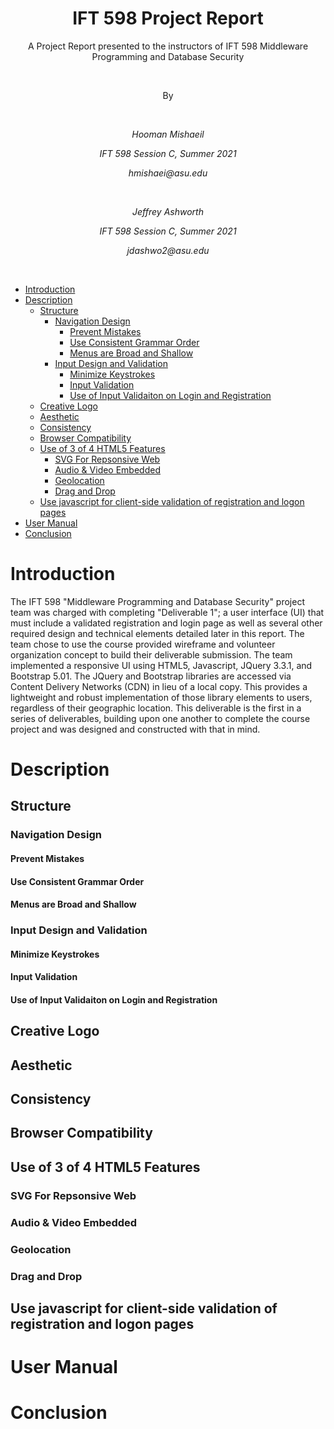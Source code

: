 
<h1 align="center"><strong>IFT 598 Project Report</strong></h1>
<p align="center"> A Project Report presented to the instructors of IFT 598 Middleware Programming and Database Security</p><br>
<p align="center">By</p><br>
<p align="center"><em>Hooman Mishaeil</em></p>
<p align="center"><em>IFT 598 Session C, Summer 2021</em></p>
<p align="center"><em>hmishaei@asu.edu</em></p><br>
<p align="center"><em>Jeffrey Ashworth</em></p>
<p align="center"><em>IFT 598 Session C, Summer 2021</em></p>
<p align="center"><em>jdashwo2@asu.edu </em></p><br>
  
- [Introduction](#introduction)
- [Description](#description)
  - [Structure](#structure)
    - [Navigation Design](#navigation-design)
      - [Prevent Mistakes](#prevent-mistakes)
      - [Use Consistent Grammar Order](#use-consistent-grammar-order)
      - [Menus are Broad and Shallow](#menus-are-broad-and-shallow)
    - [Input Design and Validation](#input-design-and-validation)
      - [Minimize Keystrokes](#minimize-keystrokes)
      - [Input Validation](#input-validation)
      - [Use of Input Validaiton on Login and Registration](#use-of-input-validaiton-on-login-and-registration)
  - [Creative Logo](#creative-logo)
  - [Aesthetic](#aesthetic)
  - [Consistency](#consistency)
  - [Browser Compatibility](#browser-compatibility)
  - [Use of 3 of 4 HTML5 Features](#use-of-3-of-4-html5-features)
    - [SVG For Repsonsive Web](#svg-for-repsonsive-web)
    - [Audio & Video Embedded](#audio--video-embedded)
    - [Geolocation](#geolocation)
    - [Drag and Drop](#drag-and-drop)
  - [Use javascript for client-side validation of registration and logon pages](#use-javascript-for-client-side-validation-of-registration-and-logon-pages)
- [User Manual](#user-manual)
- [Conclusion](#conclusion)
# Introduction    
  <p>The IFT 598 "Middleware Programming and Database Security" project team was charged with completing "Deliverable 1"; a user interface (UI) that must include a validated registration and login page as well as several other required design and technical elements detailed later in this report.  The team chose to use the course provided wireframe and volunteer organization concept to build their deliverable submission.  The team implemented a responsive UI using HTML5, Javascript, JQuery 3.3.1, and Bootstrap 5.01.  The JQuery and Bootstrap libraries are accessed via Content Delivery Networks (CDN) in lieu of a local copy.  This provides a lightweight and robust implementation of those library elements to users, regardless of their geographic location. This deliverable is the first in a series of deliverables, building upon one another to complete the course project and was designed and constructed with that in mind.  </p>

# Description

## Structure

###  Navigation Design

#### Prevent Mistakes

#### Use Consistent Grammar Order

#### Menus are Broad and Shallow

### Input Design and Validation

#### Minimize Keystrokes

#### Input Validation

#### Use of Input Validaiton on Login and Registration

## Creative Logo

## Aesthetic

## Consistency

## Browser Compatibility

## Use of 3 of 4 HTML5 Features

### SVG For Repsonsive Web

### Audio & Video Embedded

### Geolocation

### Drag and Drop

## Use javascript for client-side validation of registration and logon pages

# User Manual

# Conclusion







